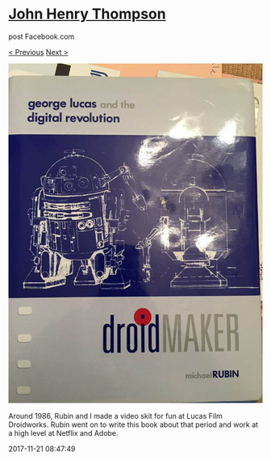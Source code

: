 # [John Henry Thompson](../README.md)
post Facebook.com

[< Previous](2017-11-23-3.md) [Next >](2017-11-12-3.md)

[![](../media/2017-11-21/Timeline-Photos-Around-1986-Rubin-and-I-made-a-video-skit-for-fu.jpg)](../README.md)

Around 1986, Rubin and I made a video skit for fun at Lucas Film Droidworks. Rubin went on to write this book about that period and work at a high level at Netflix and Adobe.

2017-11-21 08:47:49
